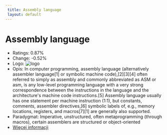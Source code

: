 ```yaml
--- 
 title: Assembly language 
 layout: default 
--- 
```

# Assembly language
- Ratings: 0.87%
- Change: -0.52%
- Logo: ![logo](https://www.tiobe.com/wp-content/themes/tiobe/tiobe-index/images/Assembly_language.png)
- Opis: In computer programming,  assembly language (alternatively assembler language[1] or symbolic machine code),[2][3][4] often referred to simply as assembly and commonly abbreviated as ASM or asm, is any low-level programming language with a very strong correspondence between the instructions in the language and the architecture's machine code instructions.[5] Assembly language usually has one statement per machine instruction (1:1), but  constants, comments, assembler directives,[6] symbolic labels of, e.g., memory locations, registers, and macros[7][1] are generally also supported.
- Paradygmat: Imperative, unstructured, often metaprogramming (through macros), certain assemblers are structured or object-oriented
- [Więcej informacji](https://en.wikipedia.org/wiki/Assembly_language)
